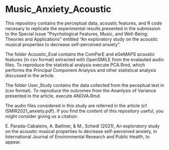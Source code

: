 # Music_Anxiety_Acoustic

This repository contains the perceptual data, acoustic features, and R code necesary to replicate the experimental results presented in the submission to the Special Issue "Psychological Features, Music, and Well-Being: Theories and Applications" entitled “An exploratory study on the acoustic musical properties to decrease self-perceived anxiety”.

The folder Acoustic_Eval contains the ComParE and eGeMAPS acoustic features (in csv format) extracted with OpenSMILE from the evalauted audio files. To reproduce the statistical analysis execute PCA.Rmd, which performs the Principal Component Analysis and other statistical analysis discussed in the article.

The folder User_Study contains the data collected from the peceptual test in (csv format). To reproduce the outcomes from the Ananlysis of Variance presented in the article, execute ANOVA.Rmd.

The audio files considered in this study are referred in the article (cf. ISMIR2021_anxiety.pdf). If you find the content of this repository useful, you might consider giving us a citation:

E. Parada-Cabaleiro, A. Batliner, & M., Schedl (2021), An exploratory study on the acoustic musical properties to decrease self-perceived anxiety, in International Journal of Environmental Research and Public Health, to appear.
